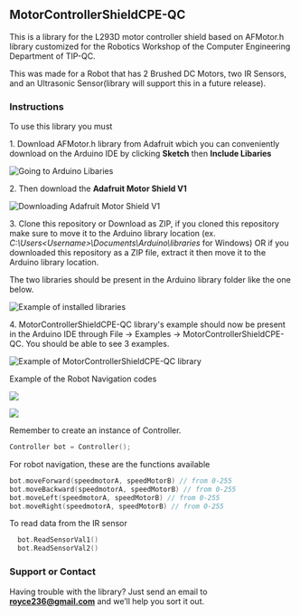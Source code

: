 ## MotorControllerShieldCPE-QC
This is a library for the L293D motor controller shield based on AFMotor.h library customized for the Robotics Workshop of the Computer Engineering Department of TIP-QC. 

This was made for a Robot that has 2 Brushed DC Motors, two IR Sensors, and an Ultrasonic Sensor(library will support this in a future release).


### Instructions

To use this library you must 

1\. Download AFMotor.h library from Adafruit wbich you can conveniently download on the Arduino IDE by clicking **Sketch** then **Include Libaries** 

![Going to Arduino Libaries](https://i.ibb.co/nM2VfKL/Finding-AFMotor-h.png)

2\. Then download the **Adafruit Motor Shield V1**

![Downloading Adafruit Motor Shield V1](https://i.ibb.co/jJgRYrJ/Downloading-Adafruit-Motor-Shield-library-V1.png)

3\. Clone this repository or Download as ZIP, if you cloned this repository make sure to move it to the Arduino library location (ex. _C:\Users\<Username>\Documents\Arduino\libraries_ for Windows) OR if you downloaded this repository as a ZIP file, extract it then move it to the Arduino library location.

The two libraries should be present in the Arduino library folder like the one below.

![Example of installed libraries](https://i.ibb.co/X4w1SsT/Example-of-installed-libraries-in-Arduino.png)

4\. MotorControllerShieldCPE-QC library's example should now be present in the Arduino IDE through File -> Examples -> MotorControllerShieldCPE-QC. You should be able to see 3 examples.

![Example of MotorControllerShieldCPE-QC library](https://i.ibb.co/8jxxn6F/Arduino-Example-of-Motor-Controller-Shield-CPE-QC-library-in-Examples.png)

Example of the Robot Navigation codes

![](https://i.ibb.co/jGzY0PF/Robot-Navigation-Code-Example.png)

![](https://i.ibb.co/kGdGtRJ/Robot-Navigation-Code-Example-2.png)

Remember to create an instance of Controller.
```C++
Controller bot = Controller();
```

For robot navigation, these are the functions available
```C
bot.moveForward(speedmotorA, speedMotorB) // from 0-255
bot.moveBackward(speedmotorA, speedMotorB) // from 0-255
bot.moveLeft(speedmotorA, speedMotorB) // from 0-255
bot.moveRight(speedmotorA, speedMotorB) // from 0-255
```
To read data from the IR sensor
``` C
  bot.ReadSensorVal1() 
  bot.ReadSensorVal2()
```

### Support or Contact

Having trouble with the library? Just send an email to **royce236@gmail.com** and we’ll help you sort it out.
